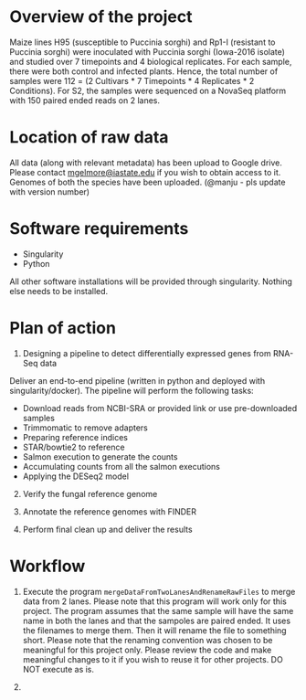 # Overview of the project

Maize lines H95 (susceptible to Puccinia sorghi) and Rp1-I (resistant to Puccinia sorghi) were inoculated with Puccinia sorghi (Iowa-2016 isolate) and studied over 7 timepoints and 4 biological replicates. For each sample, there were both control and infected plants. Hence, the total number of samples were 112 = (2 Cultivars \* 7 Timepoints \* 4 Replicates \* 2 Conditions). For S2, the samples were sequenced on a NovaSeq platform with 150 paired ended reads on 2 lanes.

# Location of raw data 

All data (along with relevant metadata) has been upload to Google drive. Please contact mgelmore@iastate.edu if you wish to obtain access to it. Genomes of both the species have been uploaded. (@manju - pls update with version number)

# Software requirements

* Singularity
* Python

All other software installations will be provided through singularity. Nothing else needs to be installed.

# Plan of action

1. Designing a pipeline to detect differentially expressed genes from RNA-Seq data

Deliver an end-to-end pipeline (written in python and deployed with singularity/docker). The pipeline will perform the following tasks:

* Download reads from NCBI-SRA or provided link or use pre-downloaded samples
* Trimmomatic to remove adapters
* Preparing reference indices
* STAR/bowtie2 to reference
* Salmon execution to generate the counts
* Accumulating counts from all the salmon executions
* Applying the DESeq2 model

2. Verify the fungal reference genome

3. Annotate the reference genomes with FINDER

4. Perform final clean up and deliver the results


# Workflow

1. Execute the program `mergeDataFromTwoLanesAndRenameRawFiles` to merge data from 2 lanes. Please note that this program will work only for this project. The program assumes that the same sample will have the same name in both the lanes and that the sampoles are paired ended. It uses the filenames to merge them. Then it will rename the file to something short. Please note that the renaming convention was chosen to be meaningful for this project only. Please review the code and make meaningful changes to it if you wish to reuse it for other projects. DO NOT execute as is.

2. 